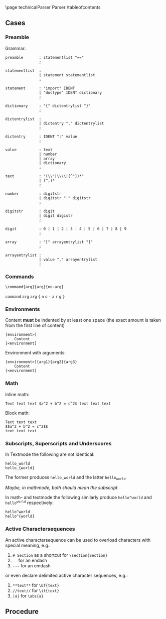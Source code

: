 \page technicalParser Parser
\tableofcontents

## Cases
### Preamble
Grammar:
```
preamble       : statementlist "=="
               ;

statementlist  :
               | statement statementlist
               ;

statement      : "import" IDENT
               | "doctype" IDENT dictionary
               ;

dictionary     : "{" dictentrylist "}"
               ;

dictentrylist  :
               | dictentry "," dictentrylist
               ;

dictentry      : IDENT ":" value
               ;

value          : text
               | number
               | array
               | dictionary
               ;

text           : "(\\"|\\\\|[^"])*"
               | [^,]*
               ;

number         : digitstr
               | digitstr "." digitstr
               ;

digitstr       : digit
               | digit digistr
               ;

digit          : 0 | 1 | 2 | 3 | 4 | 5 | 6 | 7 | 8 | 9
               ;

array          : "[" arrayentrylist "]"
               ;

arrayentrylist :
               | value "," arrayentrylist
               ;
```

### Commands
```
\command{arg}{arg}{no-arg}
```

`command` `arg` `arg` `{` `n` `o` `-` `a` `r` `g` `}`

### Environments
Content **must** be indented by at least one space (the exact amount is taken from the first line of content)
```
[environment>]
    Content
[<environment]
```

Environment with arguments:
```
[environment>]{arg1}{arg2}{arg3}
    Content
[<environment]
```

### Math
Inline math:
```
Text text text $a^2 + b^2 = c^2$ text text text
```

Block math:
```
Text text text
$$a^2 + b^2 = c^2$$
text text text
```


### Subscripts, Superscripts and Underscores
In Textmode the following are not identical:
```
hello_world
hello_{world}
```
The former produces `hello_world` and the latter <code>hello<sub>world</sub></code>.

*Maybe, in mathmode, both should mean the subscript*

In math- and textmode the following similarly produce `hello^world` and <code>hello<sup>world</sup></code> respectively:
```
hello^world
hello^{world}
```

### Active Charactersequences
An active charactersequence can be used to overload characters with special meaning, e.g.:
1. `# Section` as a shortcut for `\section{Section}`
2. `--` for an endash
3. `---` for an emdash

or even declare delimited active character sequences, e.g.:
1. `**text**` for `\bf{text}`
2. `//text//` for `\it{text}`
3. `|a|` for `\abs{a}`



## Procedure
